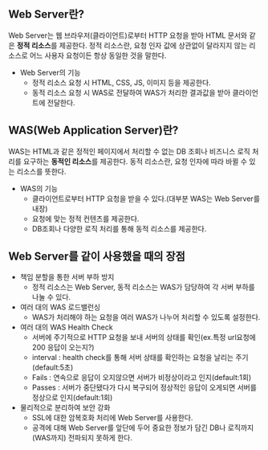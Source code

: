 ## Web Server란?

Web Server는 웹 브라우저(클라이언트)로부터 HTTP 요청을 받아 HTML 문서와 같은 **정적 리소스**를 제공한다. 정적 리소스란, 요청 인자 값에 상관없이 달라지지 않는 리소스로 어느 사용자 요청이든 항상 동일한 것을 말한다.

- Web Server의 기능
    - 정적 리소스 요청 시 HTML, CSS, JS, 이미지 등을 제공한다.
    - 동적 리소스 요청 시 WAS로 전달하여 WAS가 처리한 결과값을 받아 클라이언트에 전달한다.

## WAS(Web Application Server)란?

WAS는 HTML과 같은 정적인 페이지에서 처리할 수 없는 DB 조회나 비즈니스 로직 처리를 요구하는 **동적인 리소스**를 제공한다. 동적 리소스란, 요청 인자에 따라 바뀔 수 있는 리소스를 뜻한다.

- WAS의 기능
    - 클라이언트로부터 HTTP 요청을 받을 수 있다.(대부분 WAS는 Web Server를 내장)
    - 요청에 맞는 정적 컨텐츠를 제공한다.
    - DB조회나 다양한 로직 처리를 통해 동적 리소스를 제공한다.

## Web Server를 같이 사용했을 때의 장점

- 책임 분할을 통한 서버 부하 방지 
    - 정적 리소스는 Web Server, 동적 리소스는 WAS가 담당하여 각 서버 부하를 나눌 수 있다.
- 여러 대의 WAS 로드밸런싱
    - WAS가 처리해야 하는 요청을 여러 WAS가 나누어 처리할 수 있도록 설정한다.
- 여러 대의 WAS Health Check
    - 서버에 주기적으로 HTTP 요청을 보내 서버의 상태를 확인(ex.특정 url요청에 200 응답이 오는지?)
    - interval : health check를 통해 서버 상태를 확인하는 요청을 날리는 주기(default:5초)
    - Fails : 연속으로 응답이 오지않으면 서버가 비정상이라고 인지(default:1회)
    - Passes : 서버가 중단됐다가 다시 복구되어 정상적인 응답이 오게되면 서버를 정상으로 인지(default:1회)
- 물리적으로 분리하여 보안 강화
    - SSL에 대한 암복호화 처리에 Web Server를 사용한다. 
    - 공격에 대해 Web Server를 앞단에 두어 중요한 정보가 담긴 DB나 로직까지(WAS까지) 전파되지 못하게 한다.
